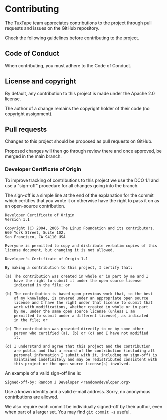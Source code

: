 # Contributing

<!-- Include start contributing -->

The TuxTape team appreciates contributions to the project through pull requests and issues on the GitHub repository.

Check the following guidelines before contributing to the project.

## Code of Conduct

When contributing, you must adhere to the Code of Conduct.

## License and copyright

By default, any contribution to this project is made under the Apache
2.0 license.

The author of a change remains the copyright holder of their code
(no copyright assignment).

## Pull requests

Changes to this project should be proposed as pull requests on GitHub.

Proposed changes will then go through review there and once approved,
be merged in the main branch.

### Developer Certificate of Origin

To improve tracking of contributions to this project we use the DCO 1.1
and use a "sign-off" procedure for all changes going into the branch.

The sign-off is a simple line at the end of the explanation for the
commit which certifies that you wrote it or otherwise have the right
to pass it on as an open-source contribution.

```
Developer Certificate of Origin
Version 1.1

Copyright (C) 2004, 2006 The Linux Foundation and its contributors.
660 York Street, Suite 102,
San Francisco, CA 94110 USA

Everyone is permitted to copy and distribute verbatim copies of this
license document, but changing it is not allowed.

Developer's Certificate of Origin 1.1

By making a contribution to this project, I certify that:

(a) The contribution was created in whole or in part by me and I
    have the right to submit it under the open source license
    indicated in the file; or

(b) The contribution is based upon previous work that, to the best
    of my knowledge, is covered under an appropriate open source
    license and I have the right under that license to submit that
    work with modifications, whether created in whole or in part
    by me, under the same open source license (unless I am
    permitted to submit under a different license), as indicated
    in the file; or

(c) The contribution was provided directly to me by some other
    person who certified (a), (b) or (c) and I have not modified
    it.

(d) I understand and agree that this project and the contribution
    are public and that a record of the contribution (including all
    personal information I submit with it, including my sign-off) is
    maintained indefinitely and may be redistributed consistent with
    this project or the open source license(s) involved.
```

An example of a valid sign-off line is:

```
Signed-off-by: Random J Developer <random@developer.org>
```

Use a known identity and a valid e-mail address.
Sorry, no anonymous contributions are allowed.

We also require each commit be individually signed-off by their author,
even when part of a larger set. You may find `git commit -s` useful.

<!-- Include end contributing -->
